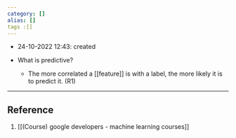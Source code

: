 ```yaml
---
category: []
alias: []
tags :[]
---
```


- 24-10-2022 12:43: created

- What is predictive?
	- The more correlated a [[feature]] is with a label, the more likely it is to predict it. (R1)


---
## Reference

1. [[(Course) google developers - machine learning courses]]